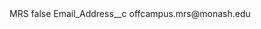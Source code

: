 <?xml version="1.0" encoding="UTF-8"?>
<CustomMetadata xmlns="http://soap.sforce.com/2006/04/metadata" xmlns:xsi="http://www.w3.org/2001/XMLSchema-instance" xmlns:xsd="http://www.w3.org/2001/XMLSchema">
    <label>MRS</label>
    <protected>false</protected>
    <values>
        <field>Email_Address__c</field>
        <value xsi:type="xsd:string">offcampus.mrs@monash.edu</value>
    </values>
</CustomMetadata>
